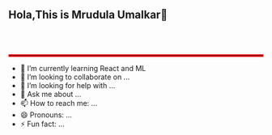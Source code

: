 ## Hola,This is Mrudula Umalkar👋
<br>
<br>
<hr style="border:2px solid red"></hr>


- 🌱 I’m currently learning React and ML
- 👯 I’m looking to collaborate on ...
- 🤔 I’m looking for help with ...
- 💬 Ask me about ...
- 📫 How to reach me: ...
- 😄 Pronouns: ...
- ⚡ Fun fact: ...

